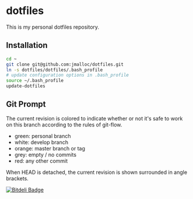 # dotfiles

This is my personal dotfiles repository.

## Installation

```bash
cd ~
git clone git@github.com:jmalloc/dotfiles.git
ln -s dotfiles/dotfiles/.bash_profile
# update configuration options in .bash_profile
source ~/.bash_profile
update-dotfiles
```

## Git Prompt

The current revision is colored to indicate whether or not it's safe to work on this branch according to the rules of git-flow.

 * green: personal branch
 * white: develop branch
 * orange: master branch or tag
 * grey: empty / no commits
 * red: any other commit

When HEAD is detached, the current revision is shown surrounded in angle brackets.


[![Bitdeli Badge](https://d2weczhvl823v0.cloudfront.net/jmalloc/dotfiles/trend.png)](https://bitdeli.com/free "Bitdeli Badge")

